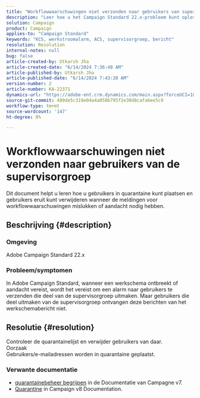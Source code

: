 ```yaml
---
title: "Workflowwaarschuwingen niet verzonden naar gebruikers van supervisorgroep"
description: "Leer hoe u het Campaign Standard 22.x-probleem kunt oplossen waarbij waarschuwingsmeldingen voor workflows mislukken of aandacht vereisen."
solution: Campaign
product: Campaign
applies-to: "Campaign Standard"
keywords: "KCS, werkstroomalarm, ACS, supervisorgroep, bericht"
resolution: Resolution
internal-notes: null
bug: false
article-created-by: Utkarsh Jha
article-created-date: "6/14/2024 7:36:48 AM"
article-published-by: Utkarsh Jha
article-published-date: "6/14/2024 7:43:20 AM"
version-number: 2
article-number: KA-22371
dynamics-url: "https://adobe-ent.crm.dynamics.com/main.aspx?forceUCI=1&pagetype=entityrecord&etn=knowledgearticle&id=d2d30ed8-202a-ef11-840a-000d3a5a67ba"
source-git-commit: 489de5c319e04a4a050b795f2e30d8cafa6ee5c9
workflow-type: tm+mt
source-wordcount: '147'
ht-degree: 0%

---
```


# Workflowwaarschuwingen niet verzonden naar gebruikers van de supervisorgroep


Dit document helpt u leren hoe u gebruikers in quarantaine kunt plaatsen en gebruikers eruit kunt verwijderen wanneer de meldingen voor workflowwaarschuwingen mislukken of aandacht nodig hebben.

## Beschrijving {#description}


### Omgeving

Adobe Campaign Standard 22.x

### Probleem/symptomen

In Adobe Campaign Standard, wanneer een werkschema ontbreekt of aandacht vereist, wordt het vereist om een alarm naar gebruikers te verzenden die deel van de supervisorgroep uitmaken. Maar gebruikers die deel uitmaken van de supervisorgroep ontvangen deze berichten van het werkschemabericht niet.


## Resolutie {#resolution}


Controleer de quarantainelijst en verwijder gebruikers van daar.
<br>Oorzaak<br>
Gebruikers/e-mailadressen worden in quarantaine geplaatst.

### Verwante documentatie

- [quarantainebeheer begrijpen](https://experienceleague.adobe.com/docs/campaign-classic/using/sending-messages/monitoring-deliveries/understanding-quarantine-management.html) in de Documentatie van Campagne v7.
- [Quarantine](https://experienceleague.adobe.com/docs/campaign/campaign-v8/campaigns/send/failures/quarantines.html) in Campaign v8 Documentation.

